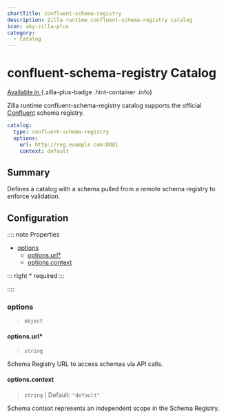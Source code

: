 ```yaml
---
shortTitle: confluent-schema-registry
description: Zilla runtime confluent-schema-registry catalog
icon: aky-zilla-plus
category:
  - Catalog
---
```


# confluent-schema-registry Catalog

[Available in <ZillaPlus/>](https://www.aklivity.io/products/zilla-plus)
{.zilla-plus-badge .hint-container .info}

Zilla runtime confluent-schema-registry catalog supports the official [Confluent](https://docs.confluent.io/platform/current/schema-registry/index.html) schema registry.

```yaml {2}
catalog:
  type: confluent-schema-registry
  options:
    url: http://reg.example.com:8081
    context: default
```

## Summary

Defines a catalog with a schema pulled from a remote schema registry to enforce validation.

## Configuration

:::: note Properties

- [options](#options)
  - [options.url\*](#options-url)
  - [options.context](#options-context)

::: right
\* required
:::

::::

### options

> `object`

#### options.url\*

> `string`

Schema Registry URL to access schemas via API calls.

#### options.context

> `string` | Default: `"default"`

Schema context represents an independent scope in the Schema Registry.
